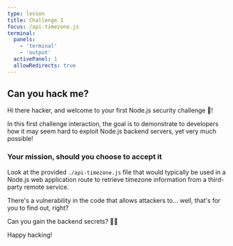 ```yaml
---
type: lesson
title: Challenge 1
focus: /api-timezone.js
terminal:
  panels:
    - 'terminal'
    - 'output'
  activePanel: 1
  allowRedirects: true
---
```


## Can you hack me?

Hi there hacker, and welcome to your first Node.js security challenge 👋!

In this first challenge interaction, the goal is to demonstrate to developers how it may seem hard to exploit Node.js backend servers, yet very much possible!

### Your mission, should you choose to accept it

Look at the provided `./api-timezone.js` file that would typically be used in a Node.js web application route to retrieve timezone information from a third-party remote service.

There's a vulnerability in the code that allows attackers to... well, that's for you to find out, right?

Can you gain the backend secrets? 🕵️‍♂️

Happy hacking!
